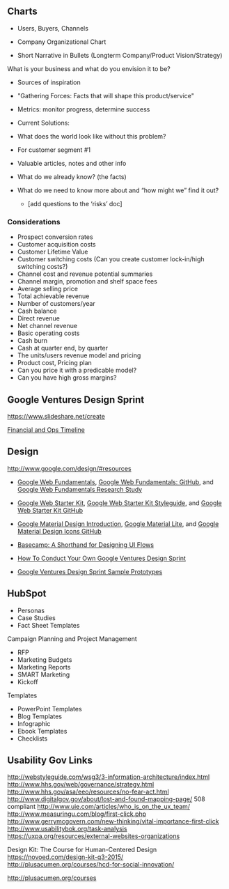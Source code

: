 ## Charts
* Users, Buyers, Channels
* Company Organizational Chart

* Short Narrative in Bullets (Longterm Company/Product Vision/Strategy)

What is your business and what do you envision it to be?

* Sources of inspiration
* "Gathering Forces: Facts that will shape this product/service"
* Metrics: monitor progress, determine success
* Current Solutions:
* What does the world look like without this problem?
* For customer segment #1

* Valuable articles, notes and other info
* What do we already know? (the facts)
* What do we need to know more about and “how might we” find it out?
  * [add questions to the ‘risks’ doc]

### Considerations

* Prospect conversion rates
* Customer acquisition costs
* Customer Lifetime Value
* Customer switching costs (Can you create customer lock-in/high switching costs?)
* Channel cost and revenue potential summaries 
* Channel margin, promotion and shelf space fees
* Average selling price
* Total achievable revenue
* Number of customers/year
* Cash balance
* Direct revenue
* Net channel revenue
* Basic operating costs
* Cash burn
* Cash at quarter end, by quarter
* The units/users revenue model and pricing 
* Product cost, Pricing plan
* Can you price it with a predicable model?
* Can you have high gross margins?

## Google Ventures Design Sprint

https://www.slideshare.net/create

[Financial and Ops Timeline](http://steveblank.com/?attachment_id=8996)

## Design

http://www.google.com/design/#resources
*   [Google Web Fundamentals](https://developers.google.com/web/fundamentals), [Google Web Fundamentals: GitHub](https://github.com/google/WebFundamentals), and [Google Web Fundamentals Research Study](https://developers.google.com/web/fundamentals/principles/research-study)  
*   [Google Web Starter Kit](https://developers.google.com/web/starter-kit), [Google Web Starter Kit Styleguide](http://google.github.io/web-starter-kit/hello-world/styleguide.html), and [Google Web Starter Kit GitHub](https://github.com/google/web-starter-kit)  
*   [Google Material Design Introduction](http://www.google.com/design/spec/material-design/introduction.html), [Google Material Lite](http://www.getmdl.io/components/index.html), and [Google Material Design Icons GitHub](https://github.com/google/material-design-icons/releases/tag/1.0.0)

*   [Basecamp: A Shorthand for Designing UI Flows](https://signalvnoise.com/posts/1926-a-shorthand-for-designing-ui-flows)

* [How To Conduct Your Own Google Ventures Design Sprint](http://www.fastcodesign.com/1672887/how-to-conduct-your-own-google-design-sprint)
*   [Google Ventures Design Sprint Sample Prototypes](https://www.dropbox.com/sh/tpuzocfhvz3ekm7/AADdT1T6cdtCDad7zE2WJglja)


## HubSpot

* Personas
* Case Studies
* Fact Sheet Templates

Campaign Planning and Project Management
* RFP
* Marketing Budgets
* Marketing Reports
* SMART Marketing
* Kickoff

Templates
* PowerPoint Templates
* Blog Templates
* Infographic
* Ebook Templates
* Checklists

## Usability Gov Links

http://webstyleguide.com/wsg3/3-information-architecture/index.html
http://www.hhs.gov/web/governance/strategy.html
http://www.hhs.gov/asa/eeo/resources/no-fear-act.html
http://www.digitalgov.gov/about/lost-and-found-mapping-page/
508 compliant
http://www.uie.com/articles/who_is_on_the_ux_team/
http://www.measuringu.com/blog/first-click.php
http://www.gerrymcgovern.com/new-thinking/vital-importance-first-click
http://www.usabilitybok.org/task-analysis
https://uxpa.org/resources/external-websites-organizations

Design Kit: The Course for Human-Centered Design
https://novoed.com/design-kit-q3-2015/
http://plusacumen.org/courses/hcd-for-social-innovation/

http://plusacumen.org/courses

